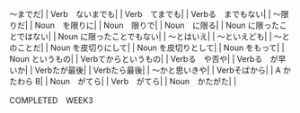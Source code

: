 ～までだ|  |
Verb　ないまでも|  |
Verb　てまでも|  |
Verbる　までもない|  |
～限りだ|  |
Noun　を限りに|  |
Noun　限りで|  |
Noun　に限る|  |
Noun に限ったことではない|  |
Noun に限ったことでもない|  |
～とはいえ|  |
～といえども|  |
～とのことだ|  |
Noun を皮切りにして|  |
Noun を皮切りとして|  |
Noun をもって|  |
Noun というもの|  |
Verbてからというもの|  |
Verbる　や否や|  |
Verbる　が早いか|  |
Verbたが最後|  |
Verbたら最後|  |
～かと思いきや|  |
Verbそばから|  |
A かたわら B|  |
Noun　がてら|  |
Verb　がてら|  |
Noun　かたがた|  |


COMPLETED　WEEK3
